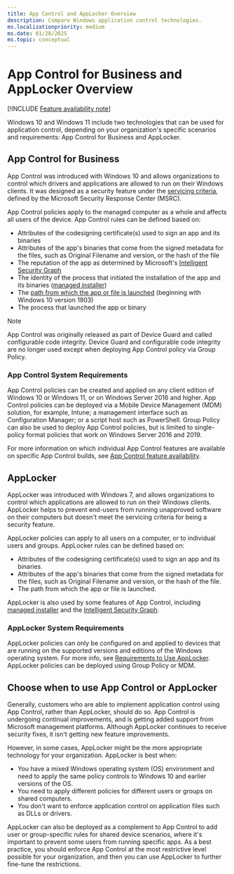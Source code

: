 ```yaml
---
title: App Control and AppLocker Overview
description: Compare Windows application control technologies.
ms.localizationpriority: medium
ms.date: 01/28/2025
ms.topic: conceptual
---
```


# App Control for Business and AppLocker Overview

[!INCLUDE [Feature availability note](includes/feature-availability-note.md)]

Windows 10 and Windows 11 include two technologies that can be used for application control, depending on your organization's specific scenarios and requirements: App Control for Business and AppLocker.

## App Control for Business

App Control was introduced with Windows 10 and allows organizations to control which drivers and applications are allowed to run on their Windows clients. It was designed as a security feature under the [servicing criteria](https://www.microsoft.com/msrc/windows-security-servicing-criteria), defined by the Microsoft Security Response Center (MSRC).

App Control policies apply to the managed computer as a whole and affects all users of the device. App Control rules can be defined based on:

- Attributes of the codesigning certificate(s) used to sign an app and its binaries
- Attributes of the app's binaries that come from the signed metadata for the files, such as Original Filename and version, or the hash of the file
- The reputation of the app as determined by Microsoft's [Intelligent Security Graph](design/use-appcontrol-with-intelligent-security-graph.md)
- The identity of the process that initiated the installation of the app and its binaries ([managed installer](design/configure-authorized-apps-deployed-with-a-managed-installer.md))
- The [path from which the app or file is launched](design/select-types-of-rules-to-create.md#more-information-about-filepath-rules) (beginning with Windows 10 version 1903)
- The process that launched the app or binary

> [!NOTE]
> App Control was originally released as part of Device Guard and called configurable code integrity. Device Guard and configurable code integrity are no longer used except when deploying App Control policy via Group Policy.

### App Control System Requirements

App Control policies can be created and applied on any client edition of Windows 10 or Windows 11, or on Windows Server 2016 and higher. App Control policies can be deployed via a Mobile Device Management (MDM) solution, for example, Intune; a management interface such as Configuration Manager; or a script host such as PowerShell. Group Policy can also be used to deploy App Control policies, but is limited to single-policy format policies that work on Windows Server 2016 and 2019.

For more information on which individual App Control features are available on specific App Control builds, see [App Control feature availability](feature-availability.md).

## AppLocker

AppLocker was introduced with Windows 7, and allows organizations to control which applications are allowed to run on their Windows clients. AppLocker helps to prevent end-users from running unapproved software on their computers but doesn't meet the servicing criteria for being a security feature.

AppLocker policies can apply to all users on a computer, or to individual users and groups. AppLocker rules can be defined based on:

- Attributes of the codesigning certificate(s) used to sign an app and its binaries.
- Attributes of the app's binaries that come from the signed metadata for the files, such as Original Filename and version, or the hash of the file.
- The path from which the app or file is launched.

AppLocker is also used by some features of App Control, including [managed installer](design/configure-authorized-apps-deployed-with-a-managed-installer.md) and the [Intelligent Security Graph](design/use-appcontrol-with-intelligent-security-graph.md).

### AppLocker System Requirements

AppLocker policies can only be configured on and applied to devices that are running on the supported versions and editions of the Windows operating system. For more info, see [Requirements to Use AppLocker](applocker/requirements-to-use-applocker.md).
AppLocker policies can be deployed using Group Policy or MDM.

## Choose when to use App Control or AppLocker

Generally, customers who are able to implement application control using App Control, rather than AppLocker, should do so. App Control is undergoing continual improvements, and is getting added support from Microsoft management platforms. Although AppLocker continues to receive security fixes, it isn't getting new feature improvements.

However, in some cases, AppLocker might be the more appropriate technology for your organization. AppLocker is best when:

- You have a mixed Windows operating system (OS) environment and need to apply the same policy controls to Windows 10 and earlier versions of the OS.
- You need to apply different policies for different users or groups on shared computers.
- You don't want to enforce application control on application files such as DLLs or drivers.

AppLocker can also be deployed as a complement to App Control to add user or group-specific rules for shared device scenarios, where it's important to prevent some users from running specific apps. As a best practice, you should enforce App Control at the most restrictive level possible for your organization, and then you can use AppLocker to further fine-tune the restrictions.
